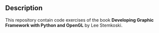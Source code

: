 ## Description
This repository contain code exercises of the book <b>Developing Graphic Framework with Python and OpenGL</b> by Lee Stemkoski. 
